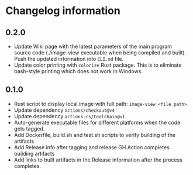 # Changelog information

## 0.2.0
- Update Wiki page with the latest parameters of the main program source code (./image-view executable when being compiled and built). Push the updated information into `CLI.md` file.
- Update color printing with `colorize` Rust package. This is to eliminate bash-style printing which does not work in Windows.

## 0.1.0
- Rust script to display local image with full path: `image-view <file path>`
- Update dependency `actions/checkout@v4`
- Update dependency `actions-rs/toolchain@v1`
- Auto-generate executable files for different platforms when the code gets tagged.
- Add Dockerfile, build.sh and test.sh scripts to verify building of the artifacts
- Add Release info after tagging and release GH Action completes building artifacts
- Add links to built artifacts in the Release information after the process completes.